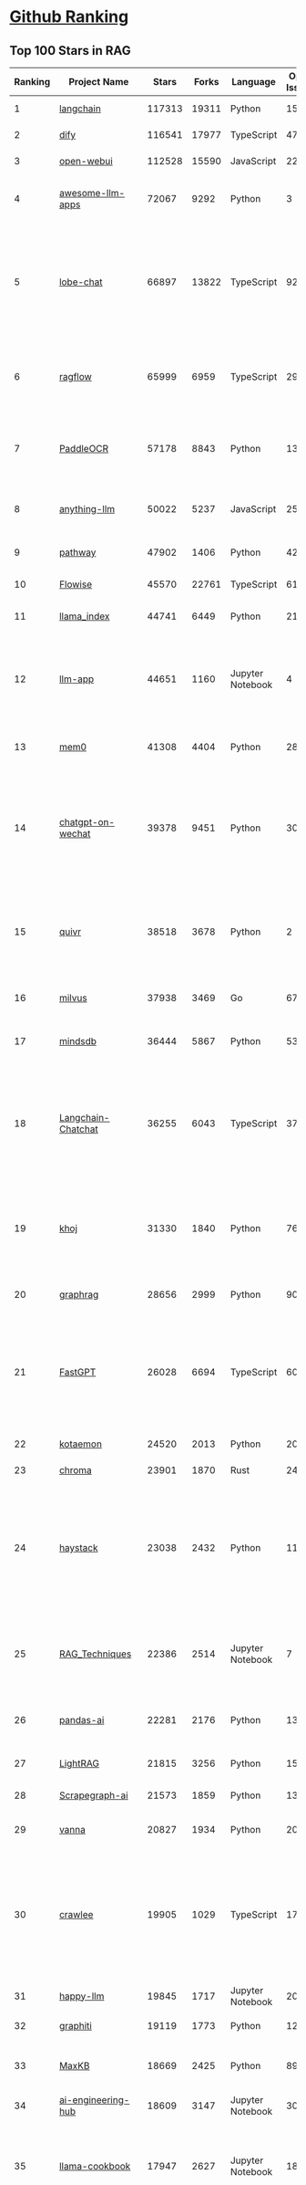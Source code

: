 [Github Ranking](../README.md)
==========

## Top 100 Stars in RAG

| Ranking | Project Name | Stars | Forks | Language | Open Issues | Description | Last Commit |
| ------- | ------------ | ----- | ----- | -------- | ----------- | ----------- | ----------- |
| 1 | [langchain](https://github.com/langchain-ai/langchain) | 117313 | 19311 | Python | 157 | 🦜🔗 Build context-aware reasoning applications | 2025-10-16T03:33:41Z |
| 2 | [dify](https://github.com/langgenius/dify) | 116541 | 17977 | TypeScript | 477 | Production-ready platform for agentic workflow development. | 2025-10-16T03:28:05Z |
| 3 | [open-webui](https://github.com/open-webui/open-webui) | 112528 | 15590 | JavaScript | 228 | User-friendly AI Interface (Supports Ollama, OpenAI API, ...) | 2025-10-15T19:30:41Z |
| 4 | [awesome-llm-apps](https://github.com/Shubhamsaboo/awesome-llm-apps) | 72067 | 9292 | Python | 3 | Collection of awesome LLM apps with AI Agents and RAG using OpenAI, Anthropic, Gemini and opensource models. | 2025-10-14T21:14:10Z |
| 5 | [lobe-chat](https://github.com/lobehub/lobe-chat) | 66897 | 13822 | TypeScript | 921 | 🤯 Lobe Chat - an open-source, modern design AI chat framework. Supports multiple AI providers (OpenAI / Claude 4 / Gemini / DeepSeek / Ollama / Qwen), Knowledge Base (file upload / RAG ), one click install MCP Marketplace and Artifacts / Thinking. One-click FREE deployment of your private AI Agent application. | 2025-10-16T03:30:14Z |
| 6 | [ragflow](https://github.com/infiniflow/ragflow) | 65999 | 6959 | TypeScript | 2907 | RAGFlow is a leading open-source Retrieval-Augmented Generation (RAG) engine that fuses cutting-edge RAG with Agent capabilities to create a superior context layer for LLMs | 2025-10-16T01:40:25Z |
| 7 | [PaddleOCR](https://github.com/PaddlePaddle/PaddleOCR) | 57178 | 8843 | Python | 131 | Turn any PDF or image document into structured data for your AI. A powerful, lightweight OCR toolkit that bridges the gap between images/PDFs and LLMs. Supports 80+ languages. | 2025-10-14T08:47:16Z |
| 8 | [anything-llm](https://github.com/Mintplex-Labs/anything-llm) | 50022 | 5237 | JavaScript | 257 | The all-in-one Desktop & Docker AI application with built-in RAG, AI agents, No-code agent builder, MCP compatibility,  and more. | 2025-10-16T01:24:54Z |
| 9 | [pathway](https://github.com/pathwaycom/pathway) | 47902 | 1406 | Python | 42 | Python ETL framework for stream processing, real-time analytics, LLM pipelines, and RAG. | 2025-10-15T05:02:54Z |
| 10 | [Flowise](https://github.com/FlowiseAI/Flowise) | 45570 | 22761 | TypeScript | 610 | Build AI Agents, Visually | 2025-10-15T08:46:41Z |
| 11 | [llama_index](https://github.com/run-llama/llama_index) | 44741 | 6449 | Python | 211 | LlamaIndex is the leading framework for building LLM-powered agents over your data. | 2025-10-15T19:36:09Z |
| 12 | [llm-app](https://github.com/pathwaycom/llm-app) | 44651 | 1160 | Jupyter Notebook | 4 | Ready-to-run cloud templates for RAG, AI pipelines, and enterprise search with live data. 🐳Docker-friendly.⚡Always in sync with Sharepoint, Google Drive, S3, Kafka, PostgreSQL, real-time data APIs, and more. | 2025-10-03T08:32:04Z |
| 13 | [mem0](https://github.com/mem0ai/mem0) | 41308 | 4404 | Python | 282 | Universal memory layer for AI Agents; Announcing OpenMemory MCP - local and secure memory management. | 2025-10-15T23:28:53Z |
| 14 | [chatgpt-on-wechat](https://github.com/zhayujie/chatgpt-on-wechat) | 39378 | 9451 | Python | 307 | 基于大模型搭建的聊天机器人，同时支持 微信公众号、企业微信应用、飞书、钉钉 等接入，可选择ChatGPT/Claude/DeepSeek/文心一言/讯飞星火/通义千问/ Gemini/GLM-4/Kimi/LinkAI，能处理文本、语音和图片，访问操作系统和互联网，支持基于自有知识库进行定制企业智能客服。 | 2025-08-08T02:47:49Z |
| 15 | [quivr](https://github.com/QuivrHQ/quivr) | 38518 | 3678 | Python | 2 | Opiniated RAG for integrating GenAI in your apps 🧠   Focus on your product rather than the RAG. Easy integration in existing products with customisation!  Any LLM: GPT4, Groq, Llama. Any Vectorstore: PGVector, Faiss. Any Files. Anyway you want.  | 2025-07-09T12:55:23Z |
| 16 | [milvus](https://github.com/milvus-io/milvus) | 37938 | 3469 | Go | 676 | Milvus is a high-performance, cloud-native vector database built for scalable vector ANN search | 2025-10-16T03:18:00Z |
| 17 | [mindsdb](https://github.com/mindsdb/mindsdb) | 36444 | 5867 | Python | 53 | AI Analytics and Knowledge Engine for RAG over large-scale, heterogeneous data. - The only MCP Server you'll ever need | 2025-10-15T23:13:03Z |
| 18 | [Langchain-Chatchat](https://github.com/chatchat-space/Langchain-Chatchat) | 36255 | 6043 | TypeScript | 37 | Langchain-Chatchat（原Langchain-ChatGLM）基于 Langchain 与 ChatGLM, Qwen 与 Llama 等语言模型的 RAG 与 Agent 应用 \| Langchain-Chatchat (formerly langchain-ChatGLM), local knowledge based LLM (like ChatGLM, Qwen and Llama) RAG and Agent app with langchain  | 2025-09-29T06:47:27Z |
| 19 | [khoj](https://github.com/khoj-ai/khoj) | 31330 | 1840 | Python | 76 | Your AI second brain. Self-hostable. Get answers from the web or your docs. Build custom agents, schedule automations, do deep research. Turn any online or local LLM into your personal, autonomous AI (gpt, claude, gemini, llama, qwen, mistral). Get started - free. | 2025-09-16T09:17:58Z |
| 20 | [graphrag](https://github.com/microsoft/graphrag) | 28656 | 2999 | Python | 90 | A modular graph-based Retrieval-Augmented Generation (RAG) system | 2025-10-16T00:35:04Z |
| 21 | [FastGPT](https://github.com/labring/FastGPT) | 26028 | 6694 | TypeScript | 603 | FastGPT is a knowledge-based platform built on the LLMs, offers a comprehensive suite of out-of-the-box capabilities such as data processing, RAG retrieval, and visual AI workflow orchestration, letting you easily develop and deploy complex question-answering systems without the need for extensive setup or configuration. | 2025-10-15T08:46:32Z |
| 22 | [kotaemon](https://github.com/Cinnamon/kotaemon) | 24520 | 2013 | Python | 202 | An open-source RAG-based tool for chatting with your documents. | 2025-07-04T11:31:58Z |
| 23 | [chroma](https://github.com/chroma-core/chroma) | 23901 | 1870 | Rust | 243 | Open-source search and retrieval database for AI applications. | 2025-10-16T02:44:50Z |
| 24 | [haystack](https://github.com/deepset-ai/haystack) | 23038 | 2432 | Python | 111 | AI orchestration framework to build customizable, production-ready LLM applications. Connect components (models, vector DBs, file converters) to pipelines or agents that can interact with your data. With advanced retrieval methods, it's best suited for building RAG, question answering, semantic search or conversational agent chatbots. | 2025-10-15T15:38:46Z |
| 25 | [RAG_Techniques](https://github.com/NirDiamant/RAG_Techniques) | 22386 | 2514 | Jupyter Notebook | 7 | This repository showcases various advanced techniques for Retrieval-Augmented Generation (RAG) systems. RAG systems combine information retrieval with generative models to provide accurate and contextually rich responses. | 2025-10-08T16:38:05Z |
| 26 | [pandas-ai](https://github.com/sinaptik-ai/pandas-ai) | 22281 | 2176 | Python | 13 | Chat with your database or your datalake (SQL, CSV, parquet). PandasAI makes data analysis conversational using LLMs and RAG. | 2025-10-13T08:25:24Z |
| 27 | [LightRAG](https://github.com/HKUDS/LightRAG) | 21815 | 3256 | Python | 157 | [EMNLP2025] "LightRAG: Simple and Fast Retrieval-Augmented Generation" | 2025-10-16T03:30:19Z |
| 28 | [Scrapegraph-ai](https://github.com/ScrapeGraphAI/Scrapegraph-ai) | 21573 | 1859 | Python | 13 | Python scraper based on AI | 2025-10-04T14:52:26Z |
| 29 | [vanna](https://github.com/vanna-ai/vanna) | 20827 | 1934 | Python | 206 | 🤖 Chat with your SQL database 📊. Accurate Text-to-SQL Generation via LLMs using RAG 🔄. | 2025-10-15T15:00:03Z |
| 30 | [crawlee](https://github.com/apify/crawlee) | 19905 | 1029 | TypeScript | 170 | Crawlee—A web scraping and browser automation library for Node.js to build reliable crawlers. In JavaScript and TypeScript. Extract data for AI, LLMs, RAG, or GPTs. Download HTML, PDF, JPG, PNG, and other files from websites. Works with Puppeteer, Playwright, Cheerio, JSDOM, and raw HTTP. Both headful and headless mode. With proxy rotation. | 2025-10-15T16:29:19Z |
| 31 | [happy-llm](https://github.com/datawhalechina/happy-llm) | 19845 | 1717 | Jupyter Notebook | 20 | 📚 从零开始的大语言模型原理与实践教程 | 2025-10-07T02:56:02Z |
| 32 | [graphiti](https://github.com/getzep/graphiti) | 19119 | 1773 | Python | 120 | Build Real-Time Knowledge Graphs for AI Agents | 2025-10-15T17:00:38Z |
| 33 | [MaxKB](https://github.com/1Panel-dev/MaxKB) | 18669 | 2425 | Python | 89 | 🔥 MaxKB is an open-source platform for building enterprise-grade agents.  MaxKB 是强大易用的开源企业级智能体平台。 | 2025-10-16T03:25:47Z |
| 34 | [ai-engineering-hub](https://github.com/patchy631/ai-engineering-hub) | 18609 | 3147 | Jupyter Notebook | 30 | In-depth tutorials on LLMs, RAGs and real-world AI agent applications. | 2025-10-09T13:12:00Z |
| 35 | [llama-cookbook](https://github.com/meta-llama/llama-cookbook) | 17947 | 2627 | Jupyter Notebook | 18 | Welcome to the Llama Cookbook! This is your go to guide for Building with Llama: Getting started with Inference, Fine-Tuning, RAG. We also show you how to solve end to end problems using Llama model family and using them on various provider services   | 2025-10-13T07:49:53Z |
| 36 | [coze-studio](https://github.com/coze-dev/coze-studio) | 17922 | 2473 | TypeScript | 329 | An AI agent development platform with all-in-one visual tools, simplifying agent creation, debugging, and deployment like never before. Coze your way to AI Agent creation. | 2025-10-16T03:33:05Z |
| 37 | [DB-GPT](https://github.com/eosphoros-ai/DB-GPT) | 17462 | 2435 | Python | 427 | AI Native Data App Development framework with AWEL(Agentic Workflow Expression Language) and Agents | 2025-10-16T02:59:18Z |
| 38 | [mastra](https://github.com/mastra-ai/mastra) | 17399 | 1181 | TypeScript | 259 | The TypeScript AI agent framework. ⚡ Assistants, RAG, observability. Supports any LLM: GPT-4, Claude, Gemini, Llama. | 2025-10-16T03:31:01Z |
| 39 | [DocsGPT](https://github.com/arc53/DocsGPT) | 17198 | 1887 | Python | 30 | Private AI platform for agents, assistants and enterprise search. Built-in Agent Builder, Deep research, Document analysis, Multi-model support, and API connectivity for agents. | 2025-10-15T16:53:30Z |
| 40 | [sim](https://github.com/simstudioai/sim) | 17044 | 2210 | TypeScript | 60 | Open-source platform to build and deploy AI agent workflows. | 2025-10-16T03:10:57Z |
| 41 | [eliza](https://github.com/elizaOS/eliza) | 16992 | 5349 | TypeScript | 80 | Autonomous agents for everyone | 2025-10-15T17:38:24Z |
| 42 | [RagaAI-Catalyst](https://github.com/raga-ai-hub/RagaAI-Catalyst) | 16029 | 3709 | Python | 10 | Python SDK for Agent AI Observability, Monitoring and Evaluation Framework. Includes features like agent, llm and tools tracing, debugging multi-agentic system, self-hosted dashboard and advanced analytics with timeline and execution graph view  | 2025-09-24T22:07:16Z |
| 43 | [12-factor-agents](https://github.com/humanlayer/12-factor-agents) | 15571 | 1176 | TypeScript | 10 | What are the principles we can use to build LLM-powered software that is actually good enough to put in the hands of production customers? | 2025-09-21T14:37:40Z |
| 44 | [onyx](https://github.com/onyx-dot-app/onyx) | 15504 | 2083 | Python | 91 | Open Source AI Platform - AI Chat with advanced features that works with every LLM | 2025-10-16T01:34:12Z |
| 45 | [opik](https://github.com/comet-ml/opik) | 14821 | 1094 | Python | 109 | Debug, evaluate, and monitor your LLM applications, RAG systems, and agentic workflows with comprehensive tracing, automated evaluations, and production-ready dashboards. | 2025-10-16T00:17:36Z |
| 46 | [llmware](https://github.com/llmware-ai/llmware) | 14446 | 3000 | Python | 65 | Unified framework for building enterprise RAG pipelines with small, specialized models | 2025-07-24T19:13:39Z |
| 47 | [LangBot](https://github.com/langbot-app/LangBot) | 13757 | 1117 | Python | 130 | 🤩 Easy-to-use global IM bot platform designed for LLM era / 简单易用的大模型即时通信机器人开发平台 ⚡️ Bots for QQ / QQ频道 / Discord / LINE / WeChat(微信, 企业微信)/ Telegram / 飞书 / 钉钉 / Slack 🧩 Integrated with ChatGPT(GPT), DeepSeek, Dify, n8n, Langflow, Claude, Google Gemini, xAI, PPIO, Ollama, 阿里云百炼, SiliconFlow, Qwen, Moonshot, SillyTraven, MCP etc. LLM & Agent & RAG | 2025-10-15T10:42:14Z |
| 48 | [WrenAI](https://github.com/Canner/WrenAI) | 12241 | 1247 | TypeScript | 230 | ⚡️ GenBI (Generative BI) queries any database in natural language, generates accurate SQL (Text-to-SQL), charts (Text-to-Chart), and AI-powered insights in seconds. | 2025-10-15T07:53:01Z |
| 49 | [Qwen-Agent](https://github.com/QwenLM/Qwen-Agent) | 11969 | 1087 | Python | 356 | Agent framework and applications built upon Qwen>=3.0, featuring Function Calling, MCP, Code Interpreter, RAG, Chrome extension, etc. | 2025-09-26T03:53:35Z |
| 50 | [txtai](https://github.com/neuml/txtai) | 11708 | 746 | Python | 9 | 💡 All-in-one open-source AI framework for semantic search, LLM orchestration and language model workflows | 2025-10-13T19:54:50Z |
| 51 | [ragas](https://github.com/explodinggradients/ragas) | 11095 | 1124 | Python | 374 | Supercharge Your LLM Application Evaluations 🚀 | 2025-10-16T03:19:24Z |
| 52 | [llm-universe](https://github.com/datawhalechina/llm-universe) | 10403 | 1093 | Jupyter Notebook | 3 | 本项目是一个面向小白开发者的大模型应用开发教程，在线阅读地址：https://datawhalechina.github.io/llm-universe/ | 2025-10-02T11:20:39Z |
| 53 | [memvid](https://github.com/Olow304/memvid) | 10044 | 835 | Python | 39 | Video-based AI memory library. Store millions of text chunks in MP4 files with lightning-fast semantic search. No database needed. | 2025-10-12T14:03:06Z |
| 54 | [orama](https://github.com/oramasearch/orama) | 9844 | 365 | TypeScript | 9 | 🌌  A complete search engine and RAG pipeline in your browser, server or edge network with support for full-text, vector, and hybrid search in less than 2kb. | 2025-10-13T04:12:08Z |
| 55 | [bisheng](https://github.com/dataelement/bisheng) | 9755 | 1597 | TypeScript | 96 | BISHENG is an open LLM devops platform for next generation Enterprise AI applications. Powerful and comprehensive features include: GenAI workflow, RAG, Agent, Unified model management, Evaluation, SFT, Dataset Management, Enterprise-level System Management, Observability and more. | 2025-10-16T03:33:44Z |
| 56 | [SurfSense](https://github.com/MODSetter/SurfSense) | 9745 | 766 | Python | 51 | Open Source Alternative to NotebookLM / Perplexity, connected to external sources such as Search Engines, Slack, Linear, Jira, ClickUp, Confluence, Notion, YouTube, GitHub, Discord and more. Join our discord: https://discord.gg/ejRNvftDp9 | 2025-10-15T21:44:03Z |
| 57 | [note-gen](https://github.com/codexu/note-gen) | 9692 | 668 | TypeScript | 99 | A cross-platform Markdown AI note-taking software. | 2025-10-16T03:24:51Z |
| 58 | [langchain4j](https://github.com/langchain4j/langchain4j) | 9285 | 1709 | Java | 507 | LangChain4j is an open-source Java library that simplifies the integration of LLMs into Java applications through a unified API, providing access to popular LLMs and vector databases. It makes implementing RAG, tool calling (including support for MCP), and agents easy. LangChain4j integrates seamlessly with various enterprise Java frameworks. | 2025-10-15T17:35:02Z |
| 59 | [claude-flow](https://github.com/ruvnet/claude-flow) | 8963 | 1190 | JavaScript | 239 | 🌊 The leading agent orchestration platform for Claude. Deploy intelligent multi-agent swarms, coordinate autonomous workflows, and build conversational AI systems. Features    enterprise-grade architecture, distributed swarm intelligence, RAG integration, and native Claude Code support via MCP protocol. Ranked #1 in agent-based frameworks. | 2025-10-15T14:20:21Z |
| 60 | [promptfoo](https://github.com/promptfoo/promptfoo) | 8714 | 733 | TypeScript | 192 | Test your prompts, agents, and RAGs. AI Red teaming, pentesting, and vulnerability scanning for LLMs. Compare performance of GPT, Claude, Gemini, Llama, and more. Simple declarative configs with command line and CI/CD integration. | 2025-10-16T01:00:26Z |
| 61 | [RAG-Anything](https://github.com/HKUDS/RAG-Anything) | 8355 | 957 | Python | 78 | "RAG-Anything: All-in-One RAG Framework" | 2025-10-15T06:39:01Z |
| 62 | [aichat](https://github.com/sigoden/aichat) | 8337 | 534 | Rust | 6 | All-in-one LLM CLI tool featuring Shell Assistant, Chat-REPL, RAG, AI Tools & Agents, with access to OpenAI, Claude, Gemini, Ollama, Groq, and more. | 2025-10-10T03:07:46Z |
| 63 | [reor](https://github.com/reorproject/reor) | 8305 | 506 | JavaScript | 110 | Private & local AI personal knowledge management app for high entropy people. | 2025-05-13T21:28:59Z |
| 64 | [KAG](https://github.com/OpenSPG/KAG) | 7984 | 597 | Python | 145 | KAG is a logical form-guided reasoning and retrieval framework based on OpenSPG engine and LLMs.  It is used to build logical reasoning and factual Q&A solutions for professional domain knowledge bases. It can effectively overcome the shortcomings of the traditional RAG vector similarity calculation model. | 2025-09-22T06:49:24Z |
| 65 | [paper-qa](https://github.com/Future-House/paper-qa) | 7761 | 778 | Python | 125 | High accuracy RAG for answering questions from scientific documents with citations | 2025-10-16T01:31:31Z |
| 66 | [cognee](https://github.com/topoteretes/cognee) | 7671 | 684 | Python | 16 | Memory for AI Agents in 6 lines of code | 2025-10-15T18:27:09Z |
| 67 | [Upsonic](https://github.com/Upsonic/Upsonic) | 7657 | 711 | Python | 52 | Agent Framework For Fintech | 2025-10-15T22:00:08Z |
| 68 | [Verba](https://github.com/weaviate/Verba) | 7383 | 822 | Python | 52 | Retrieval Augmented Generation (RAG) chatbot powered by Weaviate | 2025-07-14T11:24:41Z |
| 69 | [R2R](https://github.com/SciPhi-AI/R2R) | 7373 | 605 | Python | 100 | SoTA production-ready AI retrieval system. Agentic Retrieval-Augmented Generation (RAG) with a RESTful API. | 2025-08-17T17:40:05Z |
| 70 | [deep-searcher](https://github.com/zilliztech/deep-searcher) | 7044 | 680 | Python | 40 | Open Source Deep Research Alternative to Reason and Search on Private Data. Written in Python. | 2025-07-10T12:40:41Z |
| 71 | [crawlee-python](https://github.com/apify/crawlee-python) | 6906 | 493 | Python | 72 | Crawlee—A web scraping and browser automation library for Python to build reliable crawlers. Extract data for AI, LLMs, RAG, or GPTs. Download HTML, PDF, JPG, PNG, and other files from websites. Works with BeautifulSoup, Playwright, and raw HTTP. Both headful and headless mode. With proxy rotation. | 2025-10-15T17:17:27Z |
| 72 | [awesome-ai-apps](https://github.com/Arindam200/awesome-ai-apps) | 6715 | 810 | Python | 14 | A collection of projects showcasing RAG, agents, workflows, and other AI use cases | 2025-10-10T21:27:31Z |
| 73 | [postgresml](https://github.com/postgresml/postgresml) | 6593 | 345 | Rust | 81 | Postgres with GPUs for ML/AI apps. | 2025-07-01T12:26:02Z |
| 74 | [rags](https://github.com/run-llama/rags) | 6510 | 662 | Python | 29 | Build ChatGPT over your data, all with natural language | 2024-04-05T05:36:59Z |
| 75 | [WeKnora](https://github.com/Tencent/WeKnora) | 6467 | 736 | Go | 75 | LLM-powered framework for deep document understanding, semantic retrieval, and context-aware answers using RAG paradigm. | 2025-10-15T03:48:49Z |
| 76 | [vespa](https://github.com/vespa-engine/vespa) | 6449 | 665 | Java | 203 | AI + Data, online. https://vespa.ai | 2025-10-16T02:02:13Z |
| 77 | [awesome-LLM-resources](https://github.com/WangRongsheng/awesome-LLM-resources) | 6346 | 621 | None | 0 | 🧑‍🚀 全世界最好的LLM资料总结（语音视频生成、Agent、辅助编程、数据处理、模型训练、模型推理、o1 模型、MCP、小语言模型、视觉语言模型） \| Summary of the world's best LLM resources.  | 2025-10-15T10:50:34Z |
| 78 | [LaVague](https://github.com/lavague-ai/LaVague) | 6183 | 571 | Python | 92 | Large Action Model framework to develop AI Web Agents | 2025-01-21T13:41:48Z |
| 79 | [rag-from-scratch](https://github.com/langchain-ai/rag-from-scratch) | 5677 | 1519 | Jupyter Notebook | 20 | None | 2025-06-26T03:16:10Z |
| 80 | [pyspur](https://github.com/PySpur-Dev/pyspur) | 5540 | 412 | TypeScript | 26 | A visual playground for agentic workflows: Iterate over your agents 10x faster | 2025-07-20T19:18:16Z |
| 81 | [obsidian-copilot](https://github.com/logancyang/obsidian-copilot) | 5468 | 462 | TypeScript | 259 | THE Copilot in Obsidian | 2025-10-15T16:31:31Z |
| 82 | [pgai](https://github.com/timescale/pgai) | 5414 | 283 | PLpgSQL | 19 | A suite of tools to develop RAG, semantic search, and other AI applications more easily with PostgreSQL | 2025-10-14T15:15:15Z |
| 83 | [TaskingAI](https://github.com/TaskingAI/TaskingAI) | 5331 | 355 | Python | 27 | The open source platform for AI-native application development. | 2024-12-02T22:18:38Z |
| 84 | [superduper](https://github.com/superduper-io/superduper) | 5219 | 530 | Python | 26 | Superduper: End-to-end framework for building custom AI applications and agents. | 2025-09-01T15:20:18Z |
| 85 | [sparrow](https://github.com/katanaml/sparrow) | 5015 | 501 | Python | 0 | Structured data extraction and instruction calling with ML, LLM and Vision LLM | 2025-10-15T11:41:05Z |
| 86 | [potpie](https://github.com/potpie-ai/potpie) | 4973 | 471 | Python | 42 | Prompt-To-Agent : Create custom engineering agents for your codebase | 2025-10-15T08:56:27Z |
| 87 | [trafilatura](https://github.com/adbar/trafilatura) | 4800 | 321 | Python | 81 | Python & Command-line tool to gather text and metadata on the Web: Crawling, scraping, extraction, output as CSV, JSON, HTML, MD, TXT, XML | 2025-09-12T13:24:16Z |
| 88 | [refly](https://github.com/refly-ai/refly) | 4735 | 418 | TypeScript | 83 | The Open-Source Agentic Workspace for Human-AI Collaboration. | 2025-10-15T12:13:27Z |
| 89 | [genkit](https://github.com/firebase/genkit) | 4718 | 525 | TypeScript | 545 | Open-source framework for building AI-powered apps in JavaScript, Go, and Python, built and used in production by Google | 2025-10-16T00:25:28Z |
| 90 | [eko](https://github.com/FellouAI/eko) | 4667 | 412 | TypeScript | 2 | Eko (Eko Keeps Operating) - Build Production-ready Agentic Workflow with Natural Language - eko.fellou.ai | 2025-10-15T19:27:39Z |
| 91 | [LLMForEverybody](https://github.com/luhengshiwo/LLMForEverybody) | 4503 | 441 | Jupyter Notebook | 2 | 每个人都能看懂的大模型知识分享，LLMs春/秋招大模型面试前必看，让你和面试官侃侃而谈 | 2025-10-13T07:02:32Z |
| 92 | [AutoRAG](https://github.com/Marker-Inc-Korea/AutoRAG) | 4355 | 348 | Python | 128 | AutoRAG: An Open-Source Framework for Retrieval-Augmented Generation (RAG) Evaluation & Optimization with AutoML-Style Automation | 2025-10-13T05:33:43Z |
| 93 | [ragapp](https://github.com/ragapp/ragapp) | 4342 | 484 | TypeScript | 51 | The easiest way to use Agentic RAG in any enterprise | 2025-01-22T14:23:25Z |
| 94 | [LLM-Engineers-Handbook](https://github.com/PacktPublishing/LLM-Engineers-Handbook) | 4282 | 987 | Python | 19 | The LLM's practical guide: From the fundamentals to deploying advanced LLM and RAG apps to AWS using LLMOps best practices | 2025-03-08T15:54:34Z |
| 95 | [cognita](https://github.com/truefoundry/cognita) | 4262 | 358 | Python | 14 | RAG (Retrieval Augmented Generation) Framework for building modular, open source applications for production by TrueFoundry  | 2025-09-01T03:04:49Z |
| 96 | [airweave](https://github.com/airweave-ai/airweave) | 4247 | 524 | Python | 12 | Airweave lets agents search any app | 2025-10-15T13:32:29Z |
| 97 | [llm-twin-course](https://github.com/decodingai-magazine/llm-twin-course) | 4180 | 698 | Python | 4 | 🤖 𝗟𝗲𝗮𝗿𝗻 for 𝗳𝗿𝗲𝗲 how to 𝗯𝘂𝗶𝗹𝗱 an end-to-end 𝗽𝗿𝗼𝗱𝘂𝗰𝘁𝗶𝗼𝗻-𝗿𝗲𝗮𝗱𝘆 𝗟𝗟𝗠 & 𝗥𝗔𝗚 𝘀𝘆𝘀𝘁𝗲𝗺 using 𝗟𝗟𝗠𝗢𝗽𝘀 best practices: ~ 𝘴𝘰𝘶𝘳𝘤𝘦 𝘤𝘰𝘥𝘦 + 12 𝘩𝘢𝘯𝘥𝘴-𝘰𝘯 𝘭𝘦𝘴𝘴𝘰𝘯𝘴 | 2025-04-26T14:11:47Z |
| 98 | [ruoyi-ai](https://github.com/ageerle/ruoyi-ai) | 4158 | 1022 | Java | 30 | RuoYi AI 是一个全栈式 AI 开发平台，旨在帮助开发者快速构建和部署个性化的 AI 应用。 | 2025-10-13T06:58:01Z |
| 99 | [casibase](https://github.com/casibase/casibase) | 4129 | 492 | Go | 43 | ⚡️AI Cloud OS: Open-source enterprise-level AI knowledge base and MCP (model-context-protocol)/A2A (agent-to-agent) management platform with admin UI, user management and Single-Sign-On⚡️, supports ChatGPT, Claude, Llama, Ollama, HuggingFace, etc., chat bot demo: https://ai.casibase.com, admin UI demo: https://ai-admin.casibase.com | 2025-10-15T18:18:36Z |
| 100 | [infinity](https://github.com/infiniflow/infinity) | 4124 | 390 | C++ | 125 | The AI-native database built for LLM applications, providing incredibly fast hybrid search of dense vector, sparse vector, tensor (multi-vector), and full-text. | 2025-10-14T13:11:47Z |

